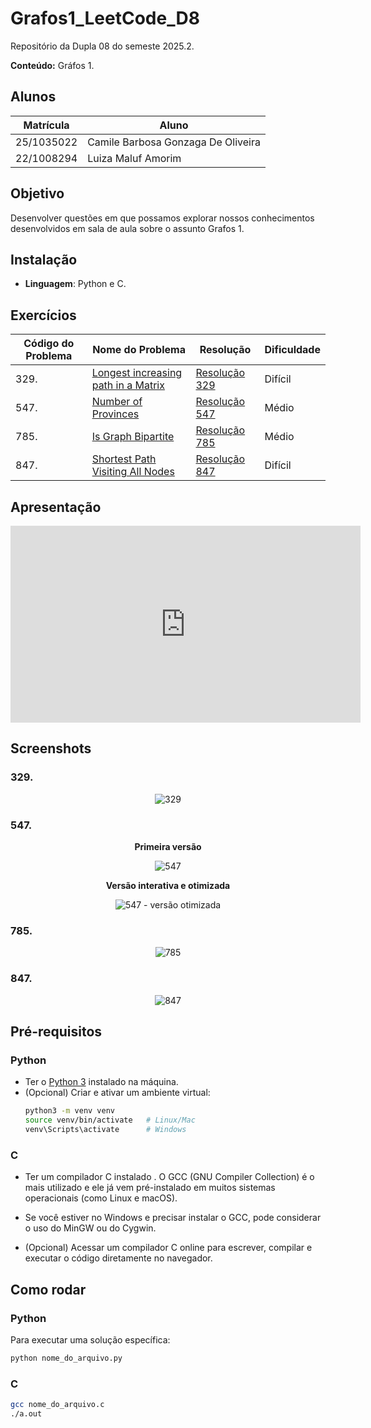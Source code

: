 # Grafos1_LeetCode_D8

Repositório da Dupla 08 do semeste 2025.2.

**Conteúdo:** Gráfos 1.

## Alunos

| Matrícula | Aluno |
|-----------|-------|
| 25/1035022 | Camile Barbosa Gonzaga De Oliveira |
| 22/1008294 | Luiza Maluf Amorim |

## Objetivo

Desenvolver questões em que possamos explorar nossos conhecimentos desenvolvidos em sala de aula sobre o assunto Grafos 1.

## Instalação

- **Linguagem**: Python e C.

## Exercícios

|Código do Problema| Nome do Problema | Resolução | Dificuldade |
|------------------|------------------|-----------|-------------|
| 329. | [Longest increasing path in a Matrix](https://leetcode.com/problems/longest-increasing-path-in-a-matrix)| [Resolução 329](329_longest_increasing_path.c) | Difícil |
| 547. | [Number of Provinces](https://leetcode.com/problems/number-of-provinces/?envType=problem-list-v2&envId=graph) | [Resolução 547](547_NumberOfProvinces.py)| Médio |
| 785. | [Is Graph Bipartite](https://leetcode.com/problems/is-graph-bipartite)| [Resolução 785](785_IsGraphBipartite.c) | Médio |
| 847. | [Shortest Path Visiting All Nodes](https://leetcode.com/problems/shortest-path-visiting-all-nodes)| [Resolução 847](847_ShortestPathVisitingAllNodes.py) | Difícil |

## Apresentação

<iframe width="560" height="315" src="https://www.youtube.com/embed/elH0050AoHQ?si=SEYeG5ltICkYR7KZ" title="YouTube video player" frameborder="0" allow="accelerometer; autoplay; clipboard-write; encrypted-media; gyroscope; picture-in-picture; web-share" referrerpolicy="strict-origin-when-cross-origin" allowfullscreen></iframe>

## Screenshots

### 329.

<center>

![329](./assets/accepted_329.png)

</center>

### 547.
<center>

**Primeira versão** 

![547](./assets/accepted_547.png)


**Versão interativa e otimizada**

![547 - versão otimizada](./assets/accepted_547_otimizada.png)

</center>

### 785.

<center>

![785](./assets/accepted_785.png)

</center>

### 847.

<center>

![847](./assets/accepted_847.png)

</center>


## Pré-requisitos

### Python
- Ter o [Python 3](https://www.python.org/downloads/) instalado na máquina.  
- (Opcional) Criar e ativar um ambiente virtual:
  ```bash
  python3 -m venv venv
  source venv/bin/activate   # Linux/Mac
  venv\Scripts\activate      # Windows
  ```

### C
- Ter um compilador C instalado . O GCC (GNU Compiler Collection) é o mais utilizado e ele já vem pré-instalado em muitos sistemas operacionais (como Linux e macOS).
- Se você estiver no Windows e precisar instalar o GCC, pode considerar o uso do MinGW ou do Cygwin.

- (Opcional) Acessar um compilador C online para escrever, compilar e executar o código diretamente no navegador.

## Como rodar

### Python 

Para executar uma solução específica:

 ```bash
 python nome_do_arquivo.py
 ```

### C

 ```bash
gcc nome_do_arquivo.c
./a.out 
 ```
